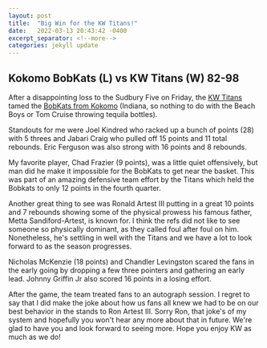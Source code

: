 ```yaml
---
layout: post
title:  "Big Win for the KW Titans!"
date:   2022-03-13 20:43:42 -0400
excerpt_separator: <!--more-->
categories: jekyll update
---
```


## Kokomo BobKats (L) vs KW Titans (W) 82-98

After a disappointing loss to the Sudbury Five on Friday, the [KW Titans](https://www.kwtitans.com/) tamed the [BobKats from Kokomo](https://kokomobobkats.com/) (Indiana, so nothing to do with the Beach Boys or Tom Cruise throwing tequila bottles).

Standouts for me were Joel Kindred who racked up a bunch of points (28) with 5 threes and Jabari Craig who pulled off 15 points and 11 total rebounds. Eric Ferguson was also strong with 16 points and 8 rebounds.

<!--more-->

My favorite player, Chad Frazier (9 points), was a little quiet offensively, but man did he make it impossible for the BobKats to get near the basket. This was part of an amazing defensive team effort by the Titans which held the Bobkats to only 12 points in the fourth quarter.

Another great thing to see was Ronald Artest III putting in a great 10 points and 7 rebounds showing some of the physical prowess his famous father, Metta Sandiford-Artest, is known for. I think the refs did not like to see someone so physically dominant, as they called foul after foul on him. Nonetheless, he's settling in well with the Titans and we have a lot to look forward to as the season progresses.

Nicholas McKenzie (18 points) and Chandler Levingston scared the fans in the early going by dropping a few three pointers and gathering an early lead. Johnny Griffin Jr also scored 16 points in a losing effort.

After the game, the team treated fans to an autograph session. I regret to say that I did make the joke about how us fans all knew we had to be on our best behavior in the stands to Ron Artest III. Sorry Ron, that joke's of my system and hopefully you won't hear any more about that in future. We're glad to have you and look forward to seeing more. Hope you enjoy KW as much as we do!